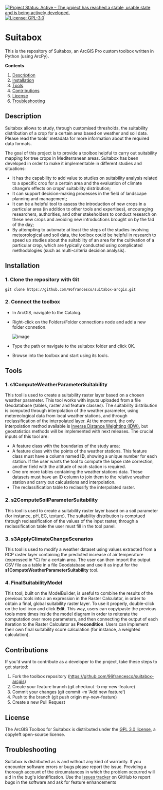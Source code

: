 <a href="https://www.repostatus.org/#active"><img src="https://www.repostatus.org/badges/latest/active.svg" alt="Project Status: Active – The project has reached a stable, usable state and is being actively developed." /></a>
[![License: GPL-3.0](https://img.shields.io/github/license/96francesco/suitabox-arcgis)](https://opensource.org/licenses/GPL-3.0)

# Suitabox
This is the repository of Suitabox, an ArcGIS Pro custom toolbox written in Python (using ArcPy).

**Contents**
1. [Description](#description)
2. [Installation](#installation)
3. [Tools](#tools)
4. [Contributions](#contributions)
5. [License](#license)
6. [Troubleshooting](#troubleshooting)

## Description
Suitabox allows to study, through customised thresholds, the suitability distribution of a crop for a certain area based on weather and soil data. 
Please read the tools' metadata for more information about the required data formats. 

The goal of this project is to provide a toolbox helpful to carry out suitability mapping for tree crops in Mediterranean areas. Suitabox has been developed in order to make it implementable in different studies and situations:
  - It has the capability to add value to studies on suitability analysis related to a specific crop for a certain area and the evaluation of climate change’s effects on crops’ suitability distribution;
  - It can support decision-making processes in the field of landscape planning and management;
  - It can be a helpful tool to assess the introduction of new crops in a particular area (in addition to other tools and expertises), encouraging researchers, authorities, and other stakeholders to conduct research on these new crops and avoiding new introductions brought on by the fad of the day;
  - By attempting to automate at least the steps of the studies involving meteorological and soil data, the toolbox could be helpful in research to speed up studies about the suitability of an area for the cultivation of a particular crop, which are typically conducted using complicated methodologies (such as multi-criteria decision analysis).

## **Installation**
### 1. Clone the repository with Git
```
git clone https://github.com/96francesco/suitabox-arcgis.git
```

### 2. Connect the toolbox
* In ArcGIS, navigate to the Catalog.
* Right-click on the Folders/Folder connections node and add a new folder connetion.

  ![image](https://user-images.githubusercontent.com/88101466/171161987-b8f00be5-c190-4152-84d2-f49a1974c2a0.png)
* Type the path or navigate to the suitabox folder and click OK.
* Browse into the toolbox and start using its tools. 


## **Tools**
### 1. **s1ComputeWeatherParameterSuitability**
This tool is used to create a suitability raster layer based on a chosen weather parameter. This tool works with inputs uploaded from a file Geodatabase (tables, raster and feature classes). The suitability distribution is computed through interpolation of the weather parameter, using metereological data from local weather stations, and through reclassification of the interpolated layer. At the moment, the only interpolation method available is [Inverse Distance Weighting (IDW)](https://en.wikipedia.org/wiki/Inverse_distance_weighting), but geostatistics methods will be implemented with next releases. 
The crucial inputs of this tool are:
* A feature class with the boundaries of the study area;
* A feature class with the points of the weather stations. This feature class must have a column named **ID**, showing a unique number for each station. If the user wants the tool to compute the lapse rate correction, another field with the altitude of each station is required.
* One ore more tables containing the weather stations data. These datasets must have an ID column to join them to the relative weather station and carry out calculations and interpolation.
* The reclassification table to reclassify the interpolated raster. 

### 2. s2ComputeSoilParameterSuitability
This tool is used to create a suitability raster layer based on a soil parameter (for instance, pH, EC, texture). The suitability distribution is comptued through reclassification of the values of the input raster, through a reclassification table the user must fill in the tool panel. 

### 3. s3ApplyClimateChangeScenarios
This tool is used to modify a weather dataset using values extracted from a RCP raster layer
containing the predicted increase of air temperature (expressed in °C) for a certain area.
The user can then import the output CSV file as a table in a file Geodatabase and use it as input for the **s1ComputeWeatherParameterSuitability** tool.

### 4. FinalSuitabilityModel
This tool, built on the ModelBuilder, is useful to combine the results of the previous tools into a an expression in the Raster Calculator, in order to obtain a final, global suitability raster layer. To use it properly, double-click on the tool icon and click **Edit**. This way, users can copy/paste the previous tools more times inside the model diagram in order to reiterate the computation over more parameters, and then connecting the output of each iteration to the Raster Calculator as **Precondition**. Users can implement their own final suitability score calculation (for instance, a weighted calculation). 

## **Contributions**
If you'd want to contribute as a developer to the project, take these steps to get started:

  1. Fork the toolbox repository (https://github.com/96francesco/suitabox-arcgis)
  2. Create your feature branch (git checkout -b my-new-feature)
  3. Commit your changes (git commit -m 'Add new feature')
  4. Push to the branch (git push origin my-new-feature)
  5. Create a new Pull Request

## **License**
The ArcGIS Toolbox for Suitabox is distributed under the [GPL 3.0 license](https://opensource.org/licenses/GPL-3.0), a copyleft open-source license.

## **Troubleshooting**
Suitabox is distributed as is and without any kind of warranty. If you encounter software errors or bugs please report the issue. Providing a thorough account of the circumstances in which the problem occurred will aid in the bug's identification. Use the [Issues tracker](https://github.com/96francesco/suitabox-arcgis/issues) on GitHub to report bugs in the software and ask for feature enhancements


